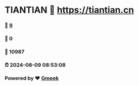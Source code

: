# TIANTIAN :link: https://tiantian.cn 
### :page_facing_up: [9](https://tiantian.cn/tag.html) 
### :speech_balloon: 0 
### :hibiscus: 10987 
### :alarm_clock: 2024-08-09 08:53:08 
### Powered by :heart: [Gmeek](https://github.com/Meekdai/Gmeek)
